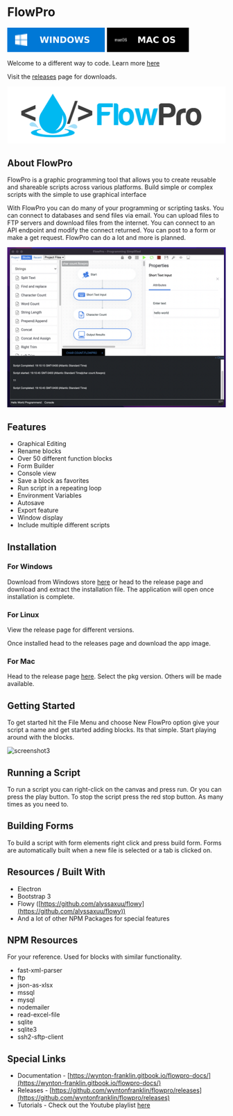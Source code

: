 # FlowPro

[![screenshot](./Windows-0078D6.svg)](https://www.microsoft.com/store/apps/9P350WJPQH84) 
[![screenshot](./macbadge.svg)](https://github.com/wyntonfranklin/flowpro/releases/tag/1.0.0-mac)

Welcome to a different way to code. Learn more [here](https://wynton-franklin.gitbook.io/flowpro-docs/)

Visit the [releases](https://github.com/wyntonfranklin/flowpro/releases) page for downloads.

![screenshot](./header.png)


## About FlowPro
FlowPro is a graphic programming tool that allows you to create reusable and shareable scripts across various platforms. Build simple or complex scripts with the simple to use graphical interface

With FlowPro you can do many of your programming or scripting tasks. 
You can connect to databases and send files via email. You can upload files to FTP servers and download files from the internet. You can connect to an API endpoint and modify the connect returned. You can post to a form or make a get request. FlowPro can do a lot and more is planned.

![screenshot2](./flowpro_mac.png)


## Features

* Graphical Editing
* Rename blocks
* Over 50 different function blocks
* Form Builder
* Console view
* Save a block as favorites
* Run script in a repeating loop
* Environment Variables
* Autosave
* Export feature
* Window display
* Include multiple different scripts

## Installation

### For Windows
Download from Windows store [here](https://www.microsoft.com/store/apps/9P350WJPQH84) or 
head to the release page and download and extract the installation file.
The application will open once installation is complete.


### For Linux
View the release page for different versions.

Once installed head to the releases page and download the app image.

### For Mac
Head to the release page [here](https://github.com/wyntonfranklin/flowpro/releases/tag/1.0.0-mac). 
Select the pkg version. Others will be made available.

## Getting Started

To get started hit the File Menu and choose New FlowPro option give your script a name and get started adding blocks. Its that simple.
Start playing around with the blocks.

![screenshot3](./moving_blocks.gif)

## Running a Script

To run a script you can right-click on the canvas and press run. Or you can press the play button.
To stop the script press the red stop button. As many times as you need to.

## Building Forms
To build a script with form elements right click and press build form. Forms are automatically built when a new file is selected
or a tab is clicked on.

## Resources / Built With

* Electron
* Bootstrap 3
* Flowy ([https://github.com/alyssaxuu/flowy](https://github.com/alyssaxuu/flowy))
* And a lot of other NPM Packages for special features

## NPM Resources

For your reference. Used for blocks with similar functionality.

* fast-xml-parser
* ftp
* json-as-xlsx
* mssql
* mysql
* nodemailer
* read-excel-file
* sqlite
* sqlite3
* ssh2-sftp-client

## Special Links

* Documentation - [https://wynton-franklin.gitbook.io/flowpro-docs/](https://wynton-franklin.gitbook.io/flowpro-docs/)
* Releases - [https://github.com/wyntonfranklin/flowpro/releases](https://github.com/wyntonfranklin/flowpro/releases)
* Tutorials - Check out the Youtube playlist [here](https://www.youtube.com/watch?v=J7ulDQUnM6E&list=PLWdSdbV1ysPxp2usbSOvtXWaLpEPIxtXe&ab_channel=wfTutorials)

